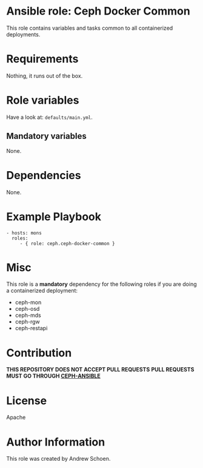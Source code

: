 # Ansible role: Ceph Docker Common 

This role contains variables and tasks common to
all containerized deployments.

# Requirements

Nothing, it runs out of the box.

# Role variables

Have a look at: `defaults/main.yml`.

## Mandatory variables

None.

# Dependencies

None.

# Example Playbook

```
- hosts: mons 
  roles:
     - { role: ceph.ceph-docker-common }
```

# Misc

This role is a **mandatory** dependency for the following roles
if you are doing a containerized deployment:

* ceph-mon
* ceph-osd
* ceph-mds
* ceph-rgw
* ceph-restapi

# Contribution

**THIS REPOSITORY DOES NOT ACCEPT PULL REQUESTS**
**PULL REQUESTS MUST GO THROUGH [CEPH-ANSIBLE](https://github.com/ceph/ceph-ansible)**

# License

Apache

# Author Information

This role was created by Andrew Schoen.
